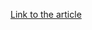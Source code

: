 [Link to the article](https://www.bleepingcomputer.com/news/security/firefox-and-windows-zero-days-exploited-by-russian-romcom-hackers/)
